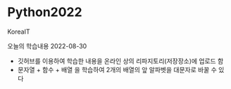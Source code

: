 # Python2022
KoreaIT

오늘의 학습내용 2022-08-30
 - 깃허브를 이용하여 학습한 내용을 온라인 상의 리파지토리(저장장소)에 업로드 함
 - 문자열 + 함수 + 배열 을 학습하여 2개의 배열의 앞 알파벳을 대문자로 바꿀 수 있다
